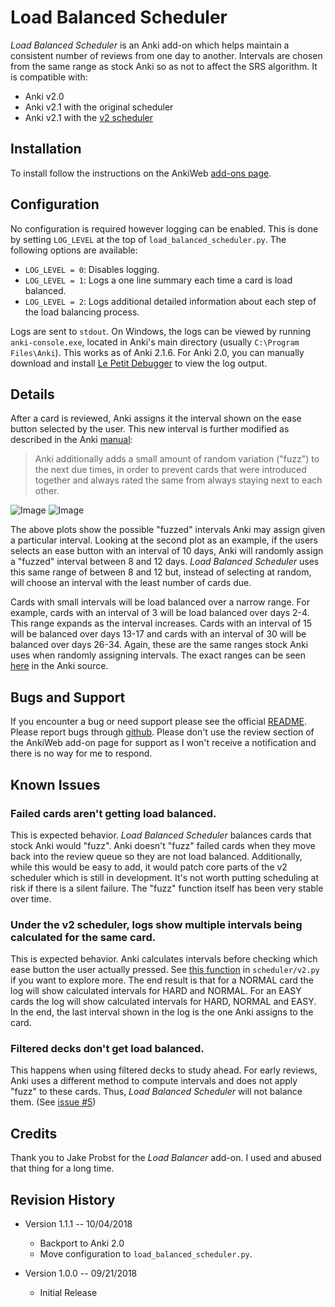 # Load Balanced Scheduler

*Load Balanced Scheduler* is an Anki add-on which helps maintain a consistent number of reviews from one day to another.  Intervals are chosen from the same range as stock Anki so as not to affect the SRS algorithm. It is compatible with:
* Anki v2.0
* Anki v2.1 with the original scheduler
* Anki v2.1 with the [v2 scheduler](https://faqs.ankiweb.net/the-anki-2.1-scheduler.html)

## Installation

To install follow the instructions on the AnkiWeb [add-ons page](https://ankiweb.net/shared/info/208879074).

## Configuration

No configuration is required however logging can be enabled.  This is done by setting `LOG_LEVEL` at the top of `load_balanced_scheduler.py`.  The following options are available:

* `LOG_LEVEL = 0`: Disables logging.
* `LOG_LEVEL = 1`: Logs a one line summary each time a card is load balanced.
* `LOG_LEVEL = 2`: Logs additional detailed information about each step of the load balancing process.

Logs are sent to `stdout`.  On Windows, the logs can be viewed by running `anki-console.exe`, located in Anki's main directory (usually `C:\Program Files\Anki`).  This works as of Anki 2.1.6.  For Anki 2.0, you can manually download and install [Le Petit Debugger](https://github.com/lovac42/Le_Petit_Debugger) to view the log output.

## Details

After a card is reviewed, Anki assigns it the interval shown on the ease button selected by the user.  This new interval is further modified as described in the Anki [manual](https://docs.ankiweb.net/studying.html#due-counts-and-fuzz-factor):

> Anki additionally adds a small amount of random variation ("fuzz") to the next due times, in order to prevent cards that were introduced together and always rated the same from always staying next to each other.

![Image](https://raw.githubusercontent.com/xquercus/load-balanced-scheduler/master/tools/plot120.png)
![Image](https://raw.githubusercontent.com/xquercus/load-balanced-scheduler/master/tools/plot15.png)

The above plots show the possible "fuzzed" intervals Anki may assign given a particular interval.  Looking at the second plot as an example, if the users selects an ease button with an interval of 10 days, Anki will randomly assign a "fuzzed" interval between 8 and 12 days.  *Load Balanced Scheduler* uses this same range of between 8 and 12 but, instead of selecting at random, will choose an interval with the least number of cards due.

Cards with small intervals will be load balanced over a narrow range.  For example, cards with an interval of 3 will be load balanced over days 2-4.  This range expands as the interval increases.  Cards with an interval of 15 will be balanced over days 13-17 and cards with an interval of 30 will be balanced over days 26-34.  Again, these are the same ranges stock Anki uses when randomly assigning intervals.  The exact ranges can be seen [here](https://github.com/ankitects/anki/blob/9f0929db32aaa9b589af20d7c8abb1a433e76cff/pylib/anki/scheduler/v2.py#L931-L944) in the Anki source.

## Bugs and Support

If you encounter a bug or need support   please see the official [README](https://github.com/xquercus/load-balanced-scheduler). Please report bugs through [github](https://github.com/xquercus/load-balanced-scheduler/issues).  Please don't use the review section of the AnkiWeb add-on page for support as I won't receive a notification and there is no way for me to respond.

## Known Issues

### Failed cards aren't getting load balanced.

This is expected behavior.  *Load Balanced Scheduler* balances cards that stock Anki would "fuzz".  Anki doesn't "fuzz" failed cards when they move back into the review queue so they are not load balanced. Additionally, while this would be easy to add, it would patch core parts of the v2 scheduler which is still in development.  It's not worth putting scheduling at risk if there is a silent failure.  The "fuzz" function itself has been very stable over time.

### Under the v2 scheduler, logs show multiple intervals being calculated for the same card.

This is expected behavior. Anki calculates intervals before checking which ease button the user actually pressed.  See [this function](https://github.com/ankitects/anki/blob/9f0929db32aaa9b589af20d7c8abb1a433e76cff/pylib/anki/scheduler/v2.py#L904-L925) in `scheduler/v2.py` if you want to explore more.  The end result is that for a NORMAL card the log will show calculated intervals for HARD and NORMAL.  For an EASY cards the log will show calculated intervals for HARD, NORMAL and EASY. In the end, the last interval shown in the log is the one Anki assigns to the card.

### Filtered decks don't get load balanced.

This happens when using filtered decks to study ahead. For early reviews, Anki uses a different method to compute intervals and does not apply "fuzz" to these cards. Thus, *Load Balanced Scheduler* will not balance them. (See [issue #5](https://github.com/xquercus/load-balanced-scheduler/issues/5#issuecomment-438806514))

## Credits
    
Thank you to Jake Probst for the *Load Balancer* add-on. I used and abused that thing for a long time. 

## Revision History

* Version 1.1.1 -- 10/04/2018
  * Backport to Anki 2.0
  * Move configuration to `load_balanced_scheduler.py`.


* Version 1.0.0 -- 09/21/2018
  * Initial Release